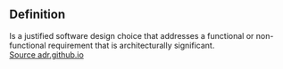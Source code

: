## Definition
Is a justified software design choice that addresses a functional or non-functional requirement that is architecturally significant.  
[Source adr.github.io](https://adr.github.io/)